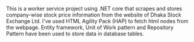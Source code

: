 This is a worker service project using .NET core that scrapes and stores company-wise stock price information from the website of Dhaka Stock Exchange Ltd. I've used HTML Agility Pack (HAP) to fetch html nodes from the webpage. Entity framework, Unit of Work pattern and Repository Pattern have been used to store data in database tables.